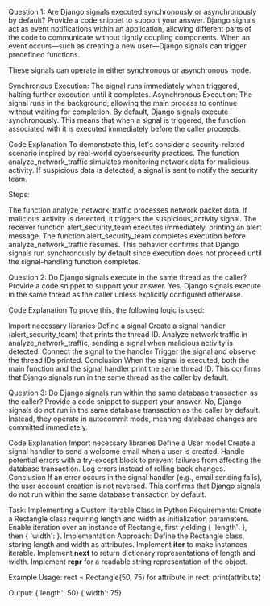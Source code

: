 Question 1: Are Django signals executed synchronously or asynchronously by default? Provide a code snippet to support your answer.
Django signals act as event notifications within an application, allowing different parts of the code to communicate without tightly coupling components. When an event occurs—such as creating a new user—Django signals can trigger predefined functions.

These signals can operate in either synchronous or asynchronous mode.

Synchronous Execution: The signal runs immediately when triggered, halting further execution until it completes.
Asynchronous Execution: The signal runs in the background, allowing the main process to continue without waiting for completion.
By default, Django signals execute synchronously. This means that when a signal is triggered, the function associated with it is executed immediately before the caller proceeds.

Code Explanation
To demonstrate this, let's consider a security-related scenario inspired by real-world cybersecurity practices. The function analyze_network_traffic simulates monitoring network data for malicious activity. If suspicious data is detected, a signal is sent to notify the security team.

Steps:

The function analyze_network_traffic processes network packet data.
If malicious activity is detected, it triggers the suspicious_activity signal.
The receiver function alert_security_team executes immediately, printing an alert message.
The function alert_security_team completes execution before analyze_network_traffic resumes.
This behavior confirms that Django signals run synchronously by default since execution does not proceed until the signal-handling function completes.

Question 2: Do Django signals execute in the same thread as the caller? Provide a code snippet to support your answer.
Yes, Django signals execute in the same thread as the caller unless explicitly configured otherwise.

Code Explanation
To prove this, the following logic is used:

Import necessary libraries
Define a signal
Create a signal handler (alert_security_team) that prints the thread ID.
Analyze network traffic in analyze_network_traffic, sending a signal when malicious activity is detected.
Connect the signal to the handler
Trigger the signal and observe the thread IDs printed.
Conclusion
When the signal is executed, both the main function and the signal handler print the same thread ID. This confirms that Django signals run in the same thread as the caller by default.

Question 3: Do Django signals run within the same database transaction as the caller? Provide a code snippet to support your answer.
No, Django signals do not run in the same database transaction as the caller by default. Instead, they operate in autocommit mode, meaning database changes are committed immediately.

Code Explanation
Import necessary libraries
Define a User model
Create a signal handler to send a welcome email when a user is created.
Handle potential errors with a try-except block to prevent failures from affecting the database transaction.
Log errors instead of rolling back changes.
Conclusion
If an error occurs in the signal handler (e.g., email sending fails), the user account creation is not reversed. This confirms that Django signals do not run within the same database transaction by default.

Task: Implementing a Custom Iterable Class in Python
Requirements:
Create a Rectangle class requiring length and width as initialization parameters.
Enable iteration over an instance of Rectangle, first yielding { 'length': <value> }, then { 'width': <value> }.
Implementation Approach:
Define the Rectangle class, storing length and width as attributes.
Implement __iter__ to make instances iterable.
Implement __next__ to return dictionary representations of length and width.
Implement __repr__ for a readable string representation of the object.

Example Usage:
rect = Rectangle(50, 75)
for attribute in rect:
    print(attribute)
    
Output:
{'length': 50}
{'width': 75}
